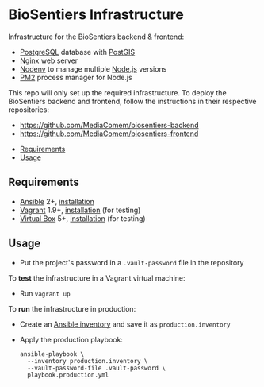 # BioSentiers Infrastructure

Infrastructure for the BioSentiers backend & frontend:

* [PostgreSQL][postgresql] database with [PostGIS][postgis]
* [Nginx][nginx] web server
* [Nodenv][nodenv] to manage multiple [Node.js][node] versions
* [PM2][pm2] process manager for Node.js

This repo will only set up the required infrastructure.
To deploy the BioSentiers backend and frontend,
follow the instructions in their respective repositories:

* https://github.com/MediaComem/biosentiers-backend
* https://github.com/MediaComem/biosentiers-frontend

<!-- START doctoc generated TOC please keep comment here to allow auto update -->
<!-- DON'T EDIT THIS SECTION, INSTEAD RE-RUN doctoc TO UPDATE -->


- [Requirements](#requirements)
- [Usage](#usage)

<!-- END doctoc generated TOC please keep comment here to allow auto update -->



## Requirements

* [Ansible][ansible] 2+, [installation][ansible-install]
* [Vagrant][vagrant] 1.9+, [installation][vagrant-install] (for testing)
* [Virtual Box][virtualbox] 5+, [installation][virtualbox-install] (for testing)



## Usage

* Put the project's password in a `.vault-password` file in the repository

To **test** the infrastructure in a Vagrant virtual machine:

* Run `vagrant up`

To **run** the infrastructure in production:

* Create an [Ansible inventory][ansible-inventory] and save it as `production.inventory`
* Apply the production playbook:

      ansible-playbook \
        --inventory production.inventory \
        --vault-password-file .vault-password \
        playbook.production.yml



[ansible]: https://www.ansible.com
[ansible-install]: http://docs.ansible.com/ansible/intro_installation.html
[ansible-inventory]: http://docs.ansible.com/ansible/intro_inventory.html
[nginx]: https://www.nginx.com
[node]: https://nodejs.org
[nodenv]: https://github.com/nodenv/nodenv
[pm2]: http://pm2.io
[postgis]: http://postgis.net
[postgresql]: https://www.postgresql.org
[vagrant]: https://www.vagrantup.com
[vagrant-install]: https://www.vagrantup.com/downloads.html
[virtualbox]: https://www.virtualbox.org
[virtualbox-install]: https://www.virtualbox.org/wiki/Downloads
